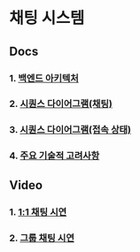 # 채팅 시스템

## Docs

### 1. [백엔드 아키텍처](https://github.com/LeeJaeYun7/chatting/blob/master/docs/BACKEND_ARCHITECTURE.md)
### 2. [시퀀스 다이어그램(채팅)](https://github.com/LeeJaeYun7/chatting/blob/master/docs/CHATTING_SEQUENCE_DIAGRAM.md)
### 3. [시퀀스 다이어그램(접속 상태)](https://github.com/LeeJaeYun7/chatting/blob/master/docs/CONNECTION_STATUS_SEQUENCE_DIAGRAM.md)
### 4. [주요 기술적 고려사항](https://github.com/LeeJaeYun7/chatting/blob/master/docs/TECHNICAL_DECISIONS.md)


## Video
### 1. [1:1 채팅 시연](https://github.com/LeeJaeYun7/chatting/blob/master/docs/oneOnOneVideo.md)
### 2. [그룹 채팅 시연](https://github.com/LeeJaeYun7/chatting/blob/master/docs/BACKEND_ARCHITECTURE.md)
